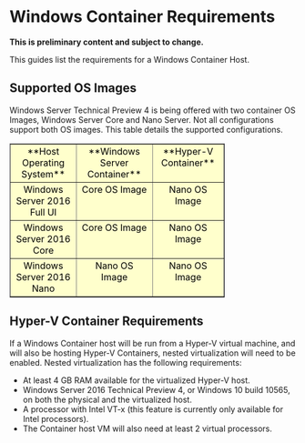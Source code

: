# Windows Container Requirements

**This is preliminary content and subject to change.** 

This guides list the requirements for a Windows Container Host.

## Supported OS Images

Windows Server Technical Preview 4 is being offered with two container OS Images, Windows Server Core and Nano Server. Not all configurations support both OS images. This table details the supported configurations.

<table border="1" style="background-color:FFFFCC;border-collapse:collapse;border:1px solid FFCC00;color:000000;width:75%" cellpadding="5" cellspacing="5">
<tr valign="top">
<td><center>**Host Operating System**</center></td>
<td><center>**Windows Server Container**</center></td>
<td><center>**Hyper-V Container**</center></td>
</tr>
<tr valign="top">
<td><center>Windows Server 2016 Full UI</center></td>
<td><center>Core OS Image</center></td>
<td><center>Nano OS Image</center></td>
</tr>
<tr valign="top">
<td><center>Windows Server 2016 Core</center></td>
<td><center>Core OS Image</center></td>
<td><center> Nano OS Image</center></td>
</tr>
<tr valign="top">
<td><center>Windows Server 2016 Nano</center></td>
<td><center> Nano OS Image</center></td>
<td><center>Nano OS Image</center></td>
</tr>
</table>

## Hyper-V Container Requirements

If a Windows Container host will be run from a Hyper-V virtual machine, and will also be hosting Hyper-V Containers, nested virtualization will need to be enabled. Nested virtualization has the following requirements:

- At least 4 GB RAM available for the virtualized Hyper-V host.
- Windows Server 2016 Technical Preview 4, or Windows 10 build 10565, on both the physical and the virtualized host.
- A processor with Intel VT-x (this feature is currently only available for Intel processors).
- The Container host VM will also need at least 2 virtual processors.

